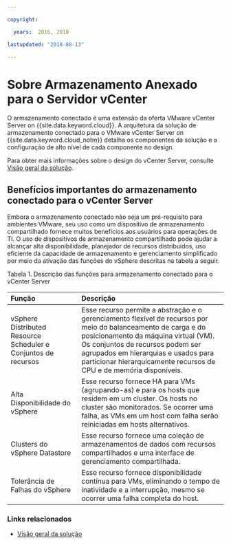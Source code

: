 ```yaml
---

copyright:

  years:  2016, 2018

lastupdated: "2018-08-13"

---
```


# Sobre Armazenamento Anexado para o Servidor vCenter

O armazenamento conectado é uma extensão da oferta VMware vCenter Server on {{site.data.keyword.cloud}}. A arquitetura da solução de armazenamento conectado para o VMware vCenter Server on {{site.data.keyword.cloud_notm}} detalha os componentes da solução e a configuração de alto nível de cada componente no design.

Para obter mais informações sobre o design do vCenter Server, consulte [Visão geral da solução](../solution/solution_overview.html).

## Benefícios importantes do armazenamento conectado para o vCenter Server

Embora o armazenamento conectado não seja um pré-requisito para ambientes VMware, seu uso como um dispositivo de armazenamento compartilhado fornece muitos benefícios aos usuários para operações de TI. O uso de dispositivos de armazenamento compartilhado pode ajudar a alcançar alta disponibilidade, planejador de recursos distribuídos, uso eficiente da capacidade de armazenamento e gerenciamento simplificado por meio da ativação das funções do vSphere descritas na tabela a seguir.

Tabela 1. Descrição das funções para armazenamento conectado para o vCenter Server

| Função | Descrição |
|:------- |:----------- |
| vSphere Distributed Resource Scheduler e Conjuntos de recursos | Esse recurso permite a abstração e o gerenciamento flexível de recursos por meio do balanceamento de carga e do posicionamento da máquina virtual (VM). Os conjuntos de recursos podem ser agrupados em hierarquias e usados para particionar hierarquicamente recursos de CPU e de memória disponíveis. |
| Alta Disponibilidade do vSphere | Esse recurso fornece HA para VMs (agrupando-as) e para os hosts que residem em um cluster. Os hosts no cluster são monitorados. Se ocorrer uma falha, as VMs em um host com falha serão reiniciadas em hosts alternativos. |
| Clusters do vSphere Datastore | Esse recurso fornece uma coleção de armazenamentos de dados com recursos compartilhados e uma interface de gerenciamento compartilhada. |
| Tolerância de Falhas do vSphere | Esse recurso fornece disponibilidade contínua para VMs, eliminando o tempo de inatividade e a interrupção, mesmo se ocorrer uma falha completa do host. |

### Links relacionados

* [ Visão geral da solução ](../solution/solution_overview.html)
